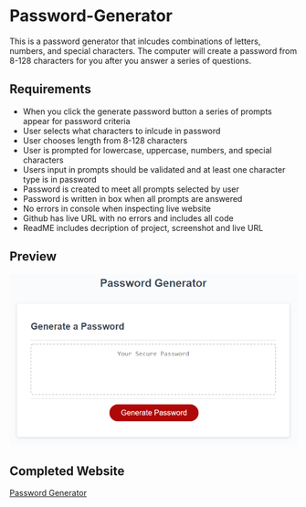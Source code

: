 # Password-Generator

This is a password generator that inlcudes combinations of letters, numbers, and special characters. The computer will create a password from 8-128 characters for you after you answer a series of questions. 

## Requirements 

* When you click the generate password button a series of prompts appear for password criteria
* User selects what characters to inlcude in password
* User chooses length from 8-128 characters
* User is prompted for lowercase, uppercase, numbers, and special characters
* Users input in prompts should be validated and at least one character type is in password
* Password is created to meet all prompts selected by user
* Password is written in box when all prompts are answered 
* No errors in console when inspecting live website
* Github has live URL with no errors and includes all code
* ReadME includes decription of project, screenshot and live URL

## Preview
<img src=./03-javascript-homework-demo.png>

## Completed Website

[Password Generator](https://lesleymoore.github.io/Password-Generator/)